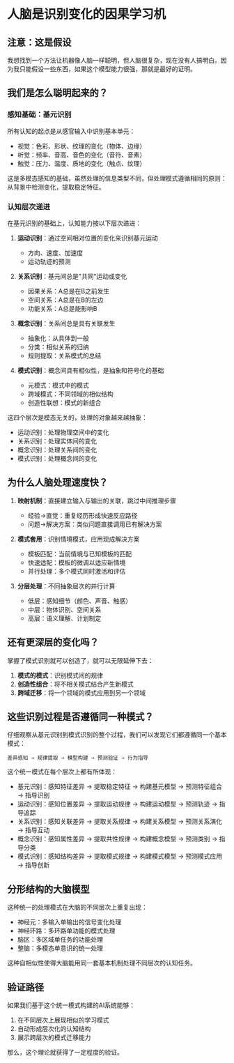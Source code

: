 # 人脑是识别变化的因果学习机

## 注意：这是假设

我想找到一个方法让机器像人脑一样聪明，但人脑很复杂，现在没有人搞明白。因为我只能假设一些东西，如果这个模型能力很强，那就是最好的证明。

## 我们是怎么聪明起来的？

### 感知基础：基元识别

所有认知的起点是从感官输入中识别基本单元：

- 视觉：色彩、形状、纹理的变化（物体、边缘）
- 听觉：频率、音高、音色的变化（音符、音素）
- 触觉：压力、温度、质地的变化（触点、纹理）

这是多模态感知的基础，虽然处理的信息类型不同，但处理模式遵循相同的原则：从背景中检测变化，提取稳定特征。

### 认知层次递进

在基元识别的基础上，认知能力按以下层次递进：

1. **运动识别**：通过空间相对位置的变化来识别基元运动
   - 方向、速度、加速度
   - 运动轨迹的预测

2. **关系识别**：基元间总是"共同"运动或变化
   - 因果关系：A总是在B之前发生
   - 空间关系：A总是在B的左边
   - 功能关系：A总是能影响B

3. **概念识别**：关系间总是具有关联发生
   - 抽象化：从具体到一般
   - 分类：相似关系的归纳
   - 规则提取：关系模式的总结

4. **模式识别**：概念间具有相似性，是抽象和符号化的基础
   - 元模式：模式中的模式
   - 跨域模式：不同领域的相似结构
   - 创造性联想：模式的新组合

这四个层次是模态无关的，处理的对象越来越抽象：
- 运动识别：处理物理空间中的变化
- 关系识别：处理实体间的变化
- 概念识别：处理关系间的变化
- 模式识别：处理概念间的变化

## 为什么人脑处理速度快？

1. **映射机制**：直接建立输入与输出的关联，跳过中间推理步骤
   - 经验→直觉：重复经历形成快速反应路径
   - 问题→解决方案：类似问题直接调用已有解决方案

2. **模式套用**：识别情境模式，应用现成解决方案
   - 模板匹配：当前情境与已知模板的匹配
   - 快速适配：模板的微调以适应新情境
   - 并行处理：多个模式同时激活和评估

3. **分层处理**：不同抽象层次的并行计算
   - 低层：感知细节（颜色、声音、触感）
   - 中层：物体识别、空间关系
   - 高层：语义理解、计划制定

## 还有更深层的变化吗？

掌握了模式识别就可以创造了，就可以无限延伸下去：

1. **模式的模式**：识别模式间的规律
2. **创造性组合**：将不相关模式结合产生新模式
3. **跨域迁移**：将一个领域的模式应用到另一个领域

## 这些识别过程是否遵循同一种模式？

仔细观察从基元识别到模式识别的整个过程，我们可以发现它们都遵循同一个基本模式：
```
差异感知 → 规律提取 → 模型构建 → 预测验证 → 行为指导
```

这个统一模式在每个层次上都有所体现：
- 基元识别：感知特征差异 → 提取稳定特征 → 构建基元模型 → 预测特征组合 → 指导识别
- 运动识别：感知位置差异 → 提取运动规律 → 构建运动模型 → 预测轨迹 → 指导追踪
- 关系识别：感知关联差异 → 提取关系规律 → 构建关系模型 → 预测关系演化 → 指导互动
- 概念识别：感知属性差异 → 提取共性规律 → 构建概念模型 → 预测类别 → 指导分类
- 模式识别：感知结构差异 → 提取模式规律 → 构建模式模型 → 预测模式应用 → 指导创新

## 分形结构的大脑模型

这种统一的处理模式在大脑的不同层次上重复出现：
- 神经元：多输入单输出的信号变化处理
- 神经环路：多环路单功能的模式处理
- 脑区：多区域单任务的功能处理
- 整脑：多模态单意识的统一处理

这种自相似性使得大脑能用同一套基本机制处理不同层次的认知任务。

## 验证路径

如果我们基于这个统一模式构建的AI系统能够：
1. 在不同层次上展现相似的学习模式
2. 自动形成层次化的认知结构
3. 展示跨层次的模式迁移能力

那么，这个理论就获得了一定程度的验证。